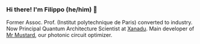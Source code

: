 ### Hi there! I'm Filippo (he/him) 👋
Former Assoc. Prof. (Institut polytechnique de Paris) converted to industry.
Now Principal Quantum Architecture Scientist at [Xanadu](https://xanadu.ai).
Main developer of [Mr Mustard](https://github.com/XanaduAI/MrMustard), our photonic circuit optimizer.

<!--
**ziofil/ziofil** is a ✨ _special_ ✨ repository because its `README.md` (this file) appears on your GitHub profile.

Here are some ideas to get you started:

- 🔭 I’m currently working on ...
- 🌱 I’m currently learning ...
- 👯 I’m looking to collaborate on ...
- 🤔 I’m looking for help with ...
- 💬 Ask me about ...
- 📫 How to reach me: ...
- 😄 Pronouns: ...
- ⚡ Fun fact: ...
-->
